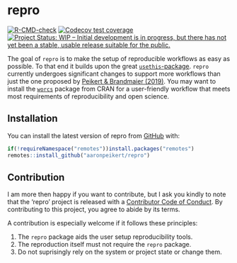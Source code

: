 
<!-- README.md is generated from README.Rmd. Please edit that file -->

# repro

<!-- badges: start -->

[![R-CMD-check](https://github.com/aaronpeikert/repro/workflows/R-CMD-check/badge.svg)](https://github.com/aaronpeikert/repro/actions)
[![Codecov test
coverage](https://codecov.io/gh/aaronpeikert/repro/branch/master/graph/badge.svg)](https://codecov.io/gh/aaronpeikert/repro?branch=master)
[![Project Status: WIP – Initial development is in progress, but there
has not yet been a stable, usable release suitable for the
public.](https://www.repostatus.org/badges/latest/wip.svg)](https://www.repostatus.org/#wip)
<!-- badges: end -->

The goal of `repro` is to make the setup of reproducible workflows as
easy as possible. To that end it builds upon the great
[`usethis`-package](https://github.com/r-lib/usethis). `repro` currently
undergoes significant changes to support more workflows than just the
one proposed by [Peikert & Brandmaier
(2019)](https://psyarxiv.com/8xzqy/). You may want to install the
[`worcs`](https://github.com/cjvanlissa/worcs) package from CRAN for a
user-friendly workflow that meets most requirements of reproducibility
and open science.

## Installation

You can install the latest version of repro from
[GitHub](https://github.com/aaronpeikert/repro) with:

``` r
if(!requireNamespace("remotes"))install.packages("remotes")
remotes::install_github("aaronpeikert/repro")
```

## Contribution

I am more then happy if you want to contribute, but I ask you kindly to
note that the ‘repro’ project is released with a [Contributor Code of
Conduct](CODE_OF_CONDUCT.md). By contributing to this project, you agree
to abide by its terms.

A contribution is especially welcome if it follows these principles:

1.  The `repro` package aids the user setup reproducibility tools.
2.  The reproduction itself must not require the `repro` package.
3.  Do not suprisingly rely on the system or project state or change
    them.
